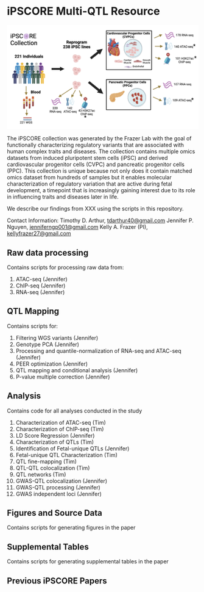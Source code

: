 # iPSCORE Multi-QTL Resource

![Alt text](ipscore_resource.png)

The iPSCORE collection was generated by the Frazer Lab with the goal of functionally characterizing regulatory variants that are associated with human complex traits and diseases. The collection contains multiple omics datasets from induced pluripotent stem cells (iPSC) and derived cardiovascular progenitor cells (CVPC) and pancreatic progenitor cells (PPC). This collection is unique because not only does it contain matched omics dataset from hundreds of samples but it enables molecular characterization of regulatory variation that are active during fetal development, a timepoint that is increasingly gaining interest due to its role in influencing traits and diseases later in life. 

We describe our findings from XXX using the scripts in this repository. 

Contact Information:
Timothy D. Arthur, tdarthur40@gmail.com
Jennifer P. Nguyen, jenniferngp001@gmail.com
Kelly A. Frazer (PI), kellyfrazer27@gmail.com

## Raw data processing
Contains scripts for processing raw data from:
1. ATAC-seq (Jennifer)
2. ChIP-seq (Jennifer)
3. RNA-seq (Jennifer)
   
## QTL Mapping
Contains scripts for:
1. Filtering WGS variants (Jennifer)
2. Genotype PCA (Jennifer)
3. Processing and quantile-normalization of RNA-seq and ATAC-seq (Jennifer)
4. PEER optimization (Jennifer)
5. QTL mapping and conditional analysis (Jennifer)
6. P-value multiple correction (Jennifer)

## Analysis
Contains code for all analyses conducted in the study
1. Characterization of ATAC-seq (Tim)
2. Characterization of ChIP-seq (Tim)
3. LD Score Regression (Jennifer)
4. Characterization of QTLs (Tim)
5. Identification of Fetal-unique QTLs (Jennifer)
6. Fetal-unique QTL Characterization (Tim)
7. QTL fine-mapping (Tim)
8. QTL-QTL colocalization (Tim)
9. QTL networks (Tim)
10. GWAS-QTL colocalization (Jennifer)
11. GWAS-QTL processing (Jennifer)
12. GWAS independent loci (Jennifer)

## Figures and Source Data
Contains scripts for generating figures in the paper

## Supplemental Tables
Contains scripts for generating supplemental tables in the paper

## Previous iPSCORE Papers

